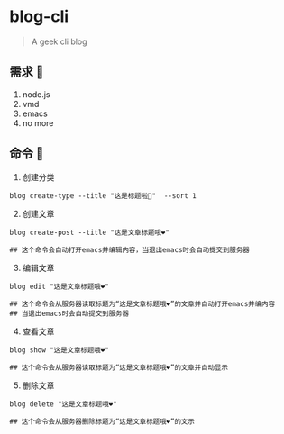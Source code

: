 # blog-cli
> A geek cli blog

## 需求 🔧
1. node.js
2. vmd
3. emacs
4. no more

## 命令 👿

1. 创建分类

```shell
blog create-type --title "这是标题啦🎫"  --sort 1
```

2. 创建文章

```shell
blog create-post --title "这是文章标题哦❤️"

## 这个命令会自动打开emacs并编辑内容，当退出emacs时会自动提交到服务器
```

3. 编辑文章

```shell
blog edit "这是文章标题哦❤️" 

## 这个命令会从服务器读取标题为“这是文章标题哦❤️”的文章并自动打开emacs并编内容
## 当退出emacs时会自动提交到服务器
```

4. 查看文章

```shell
blog show "这是文章标题哦❤️"

## 这个命令会从服务器读取标题为“这是文章标题哦❤️”的文章并自动显示
```

5. 删除文章 

```shell
blog delete "这是文章标题哦❤️"

## 这个命令会从服务器删除标题为“这是文章标题哦❤️”的文示
```

